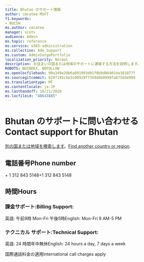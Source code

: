 ```yaml
---
title: Bhutan のサポート情報
author: cmcatee-MSFT
f1.keywords:
- NOCSH
ms.author: cmcatee
manager: scotv
audience: Admin
ms.topic: reference
ms.service: o365-administration
ms.collection: Adm_Support
ms.custom: AdminSurgePortfolio
localization_priority: Normal
description: お住まいの国または地域のサポートに連絡する方法を説明します。
ROBOTS: NOINDEX, NOFOLLOW
ms.openlocfilehash: 99a349e20b6a891993d01f0b9d064014a381077f
ms.sourcegitcommit: 628f195cbe3c00910f7350d8b09997a675dde989
ms.translationtype: MT
ms.contentlocale: ja-JP
ms.lasthandoff: 10/21/2020
ms.locfileid: "48643885"
---
```

# <a name="contact-support-for-bhutan"></a><span data-ttu-id="9edd8-103">Bhutan のサポートに問い合わせる</span><span class="sxs-lookup"><span data-stu-id="9edd8-103">Contact support for Bhutan</span></span>

<span data-ttu-id="9edd8-104">[別の国または地域を検索します](../contact-support-for-business-products.md)。</span><span class="sxs-lookup"><span data-stu-id="9edd8-104">[Find another country or region](../contact-support-for-business-products.md).</span></span>

## <a name="phone-number"></a><span data-ttu-id="9edd8-105">電話番号</span><span class="sxs-lookup"><span data-stu-id="9edd8-105">Phone number</span></span>
<span data-ttu-id="9edd8-106">+ 1 312 843 5148</span><span class="sxs-lookup"><span data-stu-id="9edd8-106">+1 312 843 5148</span></span>

## <a name="hours"></a><span data-ttu-id="9edd8-107">時間</span><span class="sxs-lookup"><span data-stu-id="9edd8-107">Hours</span></span>
### <a name="billing-support"></a><span data-ttu-id="9edd8-108">課金サポート:</span><span class="sxs-lookup"><span data-stu-id="9edd8-108">Billing Support:</span></span>

<span data-ttu-id="9edd8-109">英語: 午前9時 Mon-Fri 午後5時</span><span class="sxs-lookup"><span data-stu-id="9edd8-109">English: Mon-Fri 9 AM-5 PM</span></span>

### <a name="technical-support"></a><span data-ttu-id="9edd8-110">テクニカル サポート:</span><span class="sxs-lookup"><span data-stu-id="9edd8-110">Technical Support:</span></span>

<span data-ttu-id="9edd8-111">英語: 24 時間年中無休</span><span class="sxs-lookup"><span data-stu-id="9edd8-111">English: 24 hours a day, 7 days a week</span></span>

<span data-ttu-id="9edd8-112">国際通話料金の適用</span><span class="sxs-lookup"><span data-stu-id="9edd8-112">International call charges apply</span></span>
